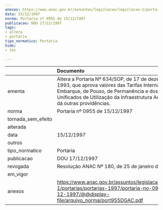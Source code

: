 ```yaml
---
anexos: https://www.anac.gov.br/assuntos/legislacao/legislacao-1/portarias/portarias-1997/portaria-no-0955-de-15-12-1997/@@display-file/arquivo_norma/port955DGAC.pdf
data: 15/12/1997
norma: Portaria nº 0955 de 15/12/1997
publicacao: DOU 17/12/1997
tags:
- altera
- portaria
tipo_normatico: Portaria
hide: 
- toc 
 
---
```


|                    | Documento                                                                                                                                                                                                                                  |
|:-------------------|:-------------------------------------------------------------------------------------------------------------------------------------------------------------------------------------------------------------------------------------------|
| ementa             | Altera a Portaria Nº 634/SOP, de 17 de dezembro de 1993, que aprova valores das Tarifas Internacionais de Embarque, de Pouso, de Permanência e dos Preços Unificados de Utilização da Infraestrutura Aeronáutica e dá outras providências. |
| norma              | Portaria nº 0955 de 15/12/1997                                                                                                                                                                                                             |
| tornada_sem_efeito |                                                                                                                                                                                                                                            |
| alterada           |                                                                                                                                                                                                                                            |
| data               | 15/12/1997                                                                                                                                                                                                                                 |
| outros             |                                                                                                                                                                                                                                            |
| tipo_normatico     | Portaria                                                                                                                                                                                                                                   |
| publicacao         | DOU 17/12/1997                                                                                                                                                                                                                             |
| revogada           | Resolução ANAC Nº 180, de 25 de janeiro de 2011                                                                                                                                                                                            |
| em_vigor           |                                                                                                                                                                                                                                            |
| anexos             | https://www.anac.gov.br/assuntos/legislacao/legislacao-1/portarias/portarias-1997/portaria-no-0955-de-15-12-1997/@@display-file/arquivo_norma/port955DGAC.pdf                                                                              |